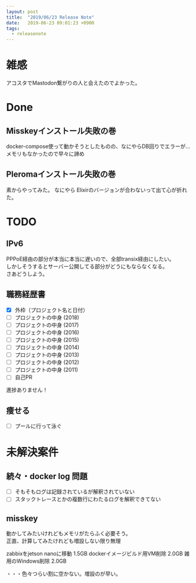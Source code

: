 ```yaml
---
layout: post
title:  "2019/06/23 Release Note"
date:   2019-06-23 09:01:23 +0900
tags:
  - releasenote
---
```

# 雑感

アコスタでMastodon繋がりの人と会えたのでよかった。

# Done

## Misskeyインストール失敗の巻

docker-compose使って動かそうとしたものの、なにやらDB回りでエラーが…   
メモリもなかったので早々に諦め

## Pleromaインストール失敗の巻

素からやってみた。 なにやら Elixirのバージョンが合わないって出て心が折れた。

# TODO 

## IPv6 

PPPoE経由の部分が本当に本当に遅いので、全部transix経由にしたい。   
しかしそうするとサーバー公開してる部分がどうにもならなくなる。  
さあどうしよう。

## 職務経歴書

- [x] 外枠（プロジェクト名と日付）
- [ ] プロジェクトの中身 (2018)
- [ ] プロジェクトの中身 (2017)
- [ ] プロジェクトの中身 (2016)
- [ ] プロジェクトの中身 (2015)
- [ ] プロジェクトの中身 (2014)
- [ ] プロジェクトの中身 (2013)
- [ ] プロジェクトの中身 (2012)
- [ ] プロジェクトの中身 (2011)
- [ ] 自己PR

進捗ありません！

## 痩せる

- [ ] プールに行って泳ぐ

# 未解決案件

## 続々・docker log 問題

- [ ] そもそもログは記録されているが解釈されていない
- [ ] スタックトレースとかの複数行にわたるログを解釈できてない

## misskey

動かしてみたいけれどもメモリがたらふく必要そう。  
正直、計算してみたけれども増設しない限り無理

zabbixをjetson nanoに移動    1.5GB
dockerイメージビルド用VM削除   2.0GB
雑用のWindows削除            2.0GB

・・・色々つらい割に空かない。増設のが早い。
